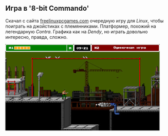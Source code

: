 <!--2024-03-09 10:51:13-->
## Игра в '8-bit Commando'
Скачал с сайта [freelinuxpcgames.com](//freelinuxpcgames.com/8-bit-commando) очередную игру для *Linux*,
чтобы поиграть на джойстиках с племянниками. Платформер, похожий на легендарную *Contra*.
Графика как на *Dendy*, но играть довольно интересно, правда, сложно.

<img src="./8-bit-commando.jpg" alt="8-bit Commando" width="480">
